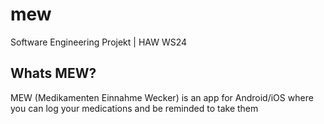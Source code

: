 # mew

Software Engineering Projekt | HAW WS24

## Whats MEW?

MEW (Medikamenten Einnahme Wecker)
is an app for Android/iOS where you can log your medications and be reminded to take them



